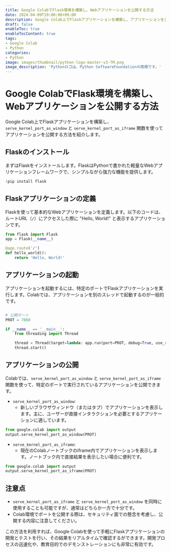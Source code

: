 ```yaml
---
title: Google ColabでFlask環境を構築し、Webアプリケーションを公開する方法
date: 2024-04-09T19:00:00+09:00
description: Google Colab上でFlaskアプリケーションを構築し、アプリケーションを公開する方法を紹介します。
draft: false
enableToc: true
enableTocContent: true
tags: 
- Google Colab
- Python
categories: 
- Python
image: images/thumbnail/python-logo-master-v3-TM.png
image_description: 'Pythonロゴは、Python SoftwareFoundationの商標です。'
---
```


# Google ColabでFlask環境を構築し、Webアプリケーションを公開する方法

Google Colab上でFlaskアプリケーションを構築し、`serve_kernel_port_as_window` と `serve_kernel_port_as_iframe` 関数を使ってアプリケーションを公開する方法を紹介します。

## Flaskのインストール

まずはFlaskをインストールします。FlaskはPythonで書かれた軽量なWebアプリケーションフレームワークで、シンプルながら強力な機能を提供します。

```python
!pip install flask
```

## Flaskアプリケーションの定義

Flaskを使って基本的なWebアプリケーションを定義します。以下のコードは、ルートURL（`/`）にアクセスした際に "Hello, World!" と表示するアプリケーションです。

```python
from flask import Flask
app = Flask(__name__)

@app.route('/')
def hello_world():
    return 'Hello, World!'
```

## アプリケーションの起動

アプリケーションを起動するには、特定のポートでFlaskアプリケーションを実行します。Colabでは、アプリケーションを別のスレッドで起動するのが一般的です。

```python

# 公開ポート
PROT = 7860

if __name__ == '__main__':
    from threading import Thread

    thread = Thread(target=lambda: app.run(port=PROT, debug=True, use_reloader=False))
    thread.start()
```

## アプリケーションの公開

Colabでは、`serve_kernel_port_as_window` と `serve_kernel_port_as_iframe` 関数を使って、特定のポートで実行されているアプリケーションを公開できます。

- `serve_kernel_port_as_window`:
  - 新しいブラウザウィンドウ（またはタブ）でアプリケーションを表示します。主に、ユーザーが直接インタラクションを必要とするアプリケーションに適しています。

```python
from google.colab import output
output.serve_kernel_port_as_window(PROT)
```

- `serve_kernel_port_as_iframe`:
  - 現在のColabノートブックのiframe内でアプリケーションを表示します。ノートブック内で直接結果を表示したい場合に便利です。

```python
from google.colab import output
output.serve_kernel_port_as_iframe(PROT)
```

## 注意点
- `serve_kernel_port_as_iframe` と `serve_kernel_port_as_window` を同時に使用することも可能ですが、通常はどちらか一方で十分です。
- Colab環境でポートを公開する際は、セキュリティ面での懸念を考慮し、公開する内容に注意してください。

この方法を利用すれば、Google Colabを使って手軽にFlaskアプリケーションの開発とテストを行い、その結果をリアルタイムで確認するができます。開発プロセスの迅速化や、教育目的でのデモンストレーションにも非常に有効です。
